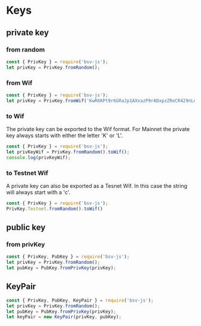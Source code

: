# Keys

## private key

### from random
```javascript
const { PrivKey } = require('bsv-js');
let privKey = PrivKey.fromRandom();
```

### from Wif
```javascript
const { PrivKey } = require('bsv-js');
let privKey = PrivKey.fromWif('KwR6KPt9r6GRaJp1AXxazP9rADxpzZReCR429nLdS9Ra8wRkXwZM');
```

### to Wif
The private key can be exported to the Wif format.
For Mainnet the private key always starts with either the letter 'K' or 'L'.
```javascript
const { PrivKey } = require('bsv-js');
let privKeyWif = PrivKey.fromRandom().toWif();
console.log(privKeyWif);
```

### to Testnet Wif
A private key can also be exported as a Tesnet Wif.
In this case the string will always start with a 'c'.
```javascript
const { PrivKey } = require('bsv-js');
PrivKey.Testnet.fromRandom().toWif()
```

## public key

### from privKey

```javascript
const { PrivKey, PubKey } = require('bsv-js');
let privKey = PrivKey.fromRandom();
let pubKey = PubKey.fromPrivKey(privKey);
```

## KeyPair

```javascript
const { PrivKey, PubKey, KeyPair } = require('bsv-js');
let privKey = PrivKey.fromRandom();
let pubKey = PubKey.fromPrivKey(privKey);
let keyPair = new KeyPair(privKey, pubKey);
```
